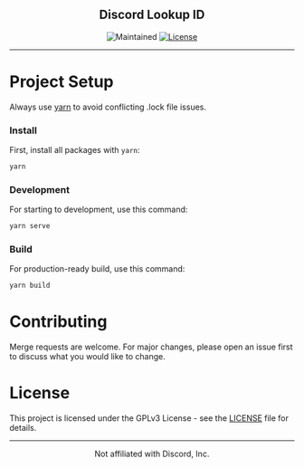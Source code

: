 <h2 align="center">Discord Lookup ID</h2>
<p align="center">
  <img src="https://img.shields.io/maintenance/yes/2022?style=for-the-badge" alt="Maintained">
  <a href="https://github.com/berkaltiok/DiscordID/blob/dev/LICENSE"><img src="https://img.shields.io/github/license/berkaltiok/DiscordID?sanitize=true&style=for-the-badge" alt="License"></a>
</p>

---

# Project Setup

Always use <a href="https://yarnpkg.com/">yarn</a> to avoid conflicting .lock file issues.

### Install

First, install all packages with `yarn`:

```bash
yarn
```

### Development

For starting to development, use this command:

```bash
yarn serve
```

### Build

For production-ready build, use this command:

```bash
yarn build
```

# Contributing

Merge requests are welcome. For major changes, please open an issue first to discuss what you would like to change.

# License

This project is licensed under the GPLv3 License - see the [LICENSE](LICENSE) file for details.

---

<p align="center">Not affiliated with Discord, Inc.</p>
